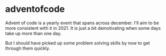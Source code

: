 # adventofcode

Advent of code is a yearly event that spans across december. 
I'll aim to be more consistent with it in 2021. It is just a bit demotivating when some days take up more than one day.

But I should have picked up some problem solving skills by now to get through them quickly.
